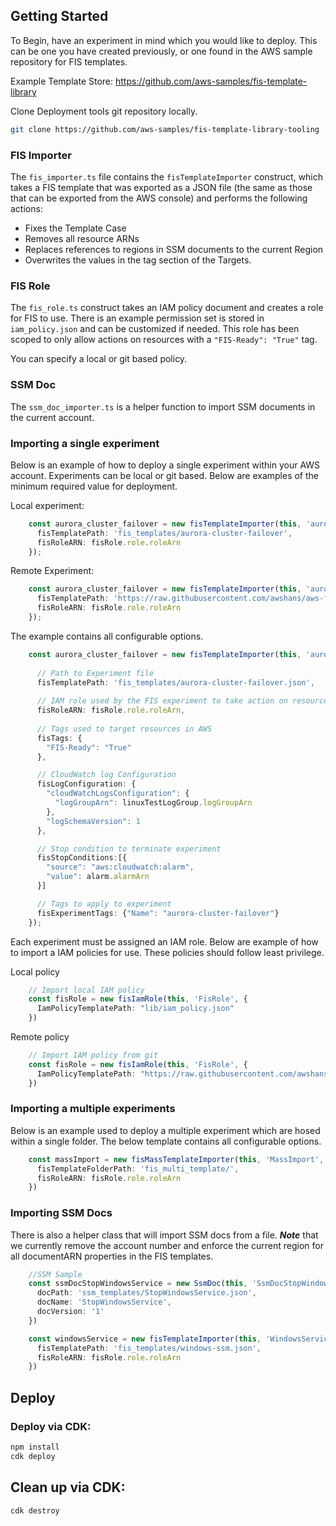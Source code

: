 ## Getting Started

To Begin, have an experiment in mind which you would like to deploy. This can be one you have created previously, or one found in the AWS sample repository for FIS templates. 

Example Template Store: https://github.com/aws-samples/fis-template-library

Clone Deployment tools git repository locally.

```sh
git clone https://github.com/aws-samples/fis-template-library-tooling
```

### FIS Importer

The `fis_importer.ts` file contains the `fisTemplateImporter` construct, which takes a FIS template that was exported as a JSON file (the same as those that can be exported from the AWS console) and performs the following actions:
- Fixes the Template Case
- Removes all resource ARNs
- Replaces references to regions in SSM documents to the current Region
- Overwrites the values in the tag section of the Targets.

### FIS Role

The `fis_role.ts` construct takes an IAM policy document and creates a role for FIS to use. There is an example permission set is stored in `iam_policy.json` and can be customized if needed. This role has been scoped to only allow actions on resources with a `"FIS-Ready": "True"` tag.

You can specify a local or git based policy. 

### SSM Doc
The `ssm_doc_importer.ts` is a helper function to import SSM documents in the current account.  

### Importing a single experiment 

Below is an example of how to deploy a single experiment within your AWS account. Experiments can be local or git based. Below are examples of the minimum required value for deployment. 

Local experiment:
```typescript
    const aurora_cluster_failover = new fisTemplateImporter(this, 'aurora-cluster-failover', {
      fisTemplatePath: 'fis_templates/aurora-cluster-failover',
      fisRoleARN: fisRole.role.roleArn
    });
```
Remote Experiment:

```typescript
    const aurora_cluster_failover = new fisTemplateImporter(this, 'aurora-cluster-failover', {
      fisTemplatePath: 'https://raw.githubusercontent.com/awshans/aws-fault-injection-simulator-samples/main/aurora-cluster-failover/aurora-cluster-failover-template.json',
      fisRoleARN: fisRole.role.roleArn
    });
```
 The example contains all configurable options.

```typescript
    const aurora_cluster_failover = new fisTemplateImporter(this, 'aurora-cluster-failover', {
      
      // Path to Experiment file
      fisTemplatePath: 'fis_templates/aurora-cluster-failover.json',
      
      // IAM role used by the FIS experiment to take action on resources 
      fisRoleARN: fisRole.role.roleArn,
      
      // Tags used to target resources in AWS
      fisTags: {
        "FIS-Ready": "True"
      },

      // CloudWatch log Configuration 
      fisLogConfiguration: {
        "cloudWatchLogsConfiguration": {
          "logGroupArn": linuxTestLogGroup.logGroupArn
        },
        "logSchemaVersion": 1
      },

      // Stop condition to terminate experiment 
      fisStopConditions:[{
        "source": "aws:cloudwatch:alarm",
        "value": alarm.alarmArn
      }]

      // Tags to apply to experiment
      fisExperimentTags: {"Name": "aurora-cluster-failover"}
    });

```

Each experiment must be assigned an IAM role. Below are example of how to import a IAM policies for use. These policies should follow least privilege. 

Local policy
```typescript
    // Import local IAM policy 
    const fisRole = new fisIamRole(this, 'FisRole', {
      IamPolicyTemplatePath: "lib/iam_policy.json"
    })
```
Remote policy
```typescript
    // Import IAM policy from git
    const fisRole = new fisIamRole(this, 'FisRole', {
      IamPolicyTemplatePath: "https://raw.githubusercontent.com/awshans/aws-fault-injection-simulator-samples/main/aurora-cluster-failover/aurora-cluster-failover-iam-policy.json"
    })

```
### Importing a multiple experiments

Below is an example used to deploy a multiple experiment which are hosed within a single folder. The below template contains all configurable options. 

```typescript
    const massImport = new fisMassTemplateImporter(this, 'MassImport', {
      fisTemplateFolderPath: 'fis_multi_template/',
      fisRoleARN: fisRole.role.roleArn
    })
```

### Importing SSM Docs

There is also a helper class that will import SSM docs from a file. ***Note*** that we currently remove the account number and enforce the current region for all documentARN properties in the FIS templates.  

```typescript
    //SSM Sample
    const ssmDocStopWindowsService = new SsmDoc(this, 'SsmDocStopWindowsService', {
      docPath: 'ssm_templates/StopWindowsService.json',
      docName: 'StopWindowsService',
      docVersion: '1'
    })

    const windowsService = new fisTemplateImporter(this, 'WindowsService', {
      fisTemplatePath: 'fis_templates/windows-ssm.json',
      fisRoleARN: fisRole.role.roleArn
    })
```

## Deploy 

### Deploy via CDK:
```bash
npm install
cdk deploy
```

## Clean up via CDK:
```bash
cdk destroy
```
